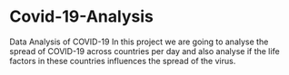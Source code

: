# Covid-19-Analysis
Data Analysis of COVID-19
In this project we are going to analyse the spread of COVID-19 across countries per day and also analyse if the life factors in these countries influences the spread of the virus.
